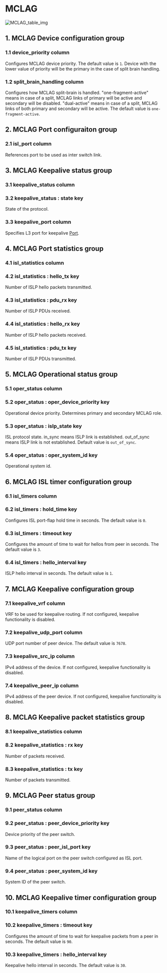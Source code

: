# MCLAG

![MCLAG_table_img](http://www.plantuml.com/plantuml/img/0GO1-Vv0StHXSdHrRMmAS65ZQs5dPI0YKczlT21KOM9iPNCY87iAOsnXStCWJKDCGKSAVGfqRsTbT6XbSY1x2cDiONDp85PIHWfZR65pSo1GRt9q2dqAJKDCGKSWBcGkFY1MKaOAJKDCGKSWBMGjFY1GRt9q2ar3J45782vaBZuWK6zoT0feQMHb86DfScDiPGfeQMHb86rbRM9bSdCAR6LdPMva879fPsXq2cDlRdHfRdLlSo1iQMvb82qWF68-StHoRsvdF2zYFY1oPMPbScLkOsKAP6zqT6La86nfRcKWBI0yQJvtPM5hF2zfFY1oPMPbScLkOsKAPMvaR6LdPMva2a1bRcHrRMmA)

## 1. MCLAG Device configuration group

### 1.1 device_priority column

Configures MCLAG device priority. The default value is `1`. Device with the
lower value of priority will be the primary in the case of split brain handling.

### 1.2 split_brain_handling column

Configures how MCLAG split-brain is handled. "one-fragment-active" means in case
of a split, MCLAG links of primary will be active and secondary will be
disabled. "dual-active" means in case of a split, MCLAG links of both primary
and secondary will be active. The default value is `one-fragment-active`.

## 2. MCLAG Port configuraiton group

### 2.1 isl_port column

References port to be used as inter switch link.

## 3. MCLAG Keepalive status group

### 3.1 keepalive_status column

### 3.2 keepalive_status : state key

State of the protocol.

### 3.3 keepalive_port column

Specifies L3 port for keepalive [Port](port.html).

## 4. MCLAG Port statistics group

### 4.1 isl_statistics column

### 4.2 isl_statistics : hello_tx key

Number of ISLP hello packets transmitted.

### 4.3 isl_statistics : pdu_rx key

Number of ISLP PDUs received.

### 4.4 isl_statistics : hello_rx key

Number of ISLP hello packets received.

### 4.5 isl_statistics : pdu_tx key

Number of ISLP PDUs transmitted.

## 5. MCLAG Operational status group

### 5.1 oper_status column

### 5.2 oper_status : oper_device_priority key

Operational device priority. Determines primary and secondary MCLAG role.

### 5.3 oper_status : islp_state key

ISL protocol state. in_sync means ISLP link is established. out_of_sync means
ISLP link is not established. Default value is `out_of_sync`.

### 5.4 oper_status : oper_system_id key

Operational system id.

## 6. MCLAG ISL timer configuration group

### 6.1 isl_timers column

### 6.2 isl_timers : hold_time key

Configures ISL port-flap hold time in seconds. The default value is `0`.

### 6.3 isl_timers : timeout key

Configures the amount of time to wait for hellos from peer in seconds. The
default value is `3`.

### 6.4 isl_timers : hello_interval key

ISLP hello interval in seconds. The default value is `1`.

## 7. MCLAG Keepalive configuration group

### 7.1 keepalive_vrf column

VRF to be used for keepalive routing. If not configured, keepalive functionality
is disabled.

### 7.2 keepalive_udp_port column

UDP port number of peer device. The default value is `7678`.

### 7.3 keepalive_src_ip column

IPv4 address of the device. If not configured, keepalive functionality is
disabled.

### 7.4 keepalive_peer_ip column

IPv4 address of the peer device. If not configured, keepalive functionality is
disabled.

## 8. MCLAG Keepalive packet statistics group

### 8.1 keepalive_statistics column

### 8.2 keepalive_statistics : rx key

Number of packets received.

### 8.3 keepalive_statistics : tx key

Number of packets transmitted.

## 9. MCLAG Peer status group

### 9.1 peer_status column

### 9.2 peer_status : peer_device_priority key

Device priority of the peer switch.

### 9.3 peer_status : peer_isl_port key

Name of the logical port on the peer switch configured as ISL port.

### 9.4 peer_status : peer_system_id key

System ID of the peer switch.

## 10. MCLAG Keepalive timer configuration group

### 10.1 keepalive_timers column

### 10.2 keepalive_timers : timeout key

Configures the amount of time to wait for keepalive packets from a peer in
seconds. The default value is `90`.

### 10.3 keepalive_timers : hello_interval key

Keepalive hello interval in seconds. The default value is `30`.

